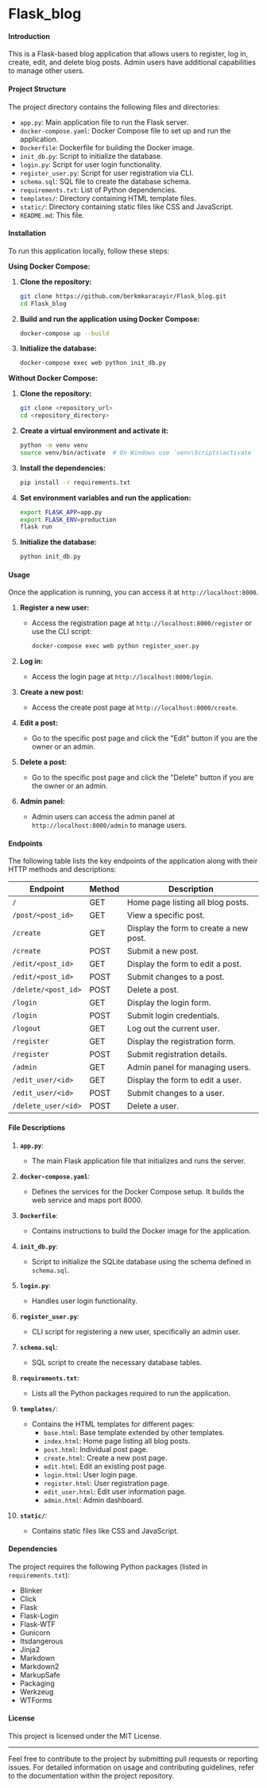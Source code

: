 # Flask_blog

#### Introduction

This is a Flask-based blog application that allows users to register, log in, create, edit, and delete blog posts. Admin users have additional capabilities to manage other users.

#### Project Structure

The project directory contains the following files and directories:

- `app.py`: Main application file to run the Flask server.
- `docker-compose.yaml`: Docker Compose file to set up and run the application.
- `Dockerfile`: Dockerfile for building the Docker image.
- `init_db.py`: Script to initialize the database.
- `login.py`: Script for user login functionality.
- `register_user.py`: Script for user registration via CLI.
- `schema.sql`: SQL file to create the database schema.
- `requirements.txt`: List of Python dependencies.
- `templates/`: Directory containing HTML template files.
- `static/`: Directory containing static files like CSS and JavaScript.
- `README.md`: This file.

#### Installation

To run this application locally, follow these steps:

**Using Docker Compose:**

1. **Clone the repository:**
   ```bash
   git clone https://github.com/berkmkaracayir/Flask_blog.git
   cd Flask_blog
   ```

2. **Build and run the application using Docker Compose:**
   ```bash
   docker-compose up --build
   ```

3. **Initialize the database:**
   ```bash
   docker-compose exec web python init_db.py
   ```

**Without Docker Compose:**

1. **Clone the repository:**
   ```bash
   git clone <repository_url>
   cd <repository_directory>
   ```

2. **Create a virtual environment and activate it:**
   ```bash
   python -m venv venv
   source venv/bin/activate  # On Windows use `venv\Scripts\activate`
   ```

3. **Install the dependencies:**
   ```bash
   pip install -r requirements.txt
   ```

4. **Set environment variables and run the application:**
   ```bash
   export FLASK_APP=app.py
   export FLASK_ENV=production
   flask run
   ```

5. **Initialize the database:**
   ```bash
   python init_db.py
   ```

#### Usage

Once the application is running, you can access it at `http://localhost:8000`.

1. **Register a new user:**
   - Access the registration page at `http://localhost:8000/register` or use the CLI script:
     ```bash
     docker-compose exec web python register_user.py
     ```

2. **Log in:**
   - Access the login page at `http://localhost:8000/login`.

3. **Create a new post:**
   - Access the create post page at `http://localhost:8000/create`.

4. **Edit a post:**
   - Go to the specific post page and click the "Edit" button if you are the owner or an admin.

5. **Delete a post:**
   - Go to the specific post page and click the "Delete" button if you are the owner or an admin.

6. **Admin panel:**
   - Admin users can access the admin panel at `http://localhost:8000/admin` to manage users.

#### Endpoints

The following table lists the key endpoints of the application along with their HTTP methods and descriptions:

| Endpoint             | Method | Description                              |
|----------------------|--------|------------------------------------------|
| `/`                  | GET    | Home page listing all blog posts.        |
| `/post/<post_id>`    | GET    | View a specific post.                    |
| `/create`            | GET    | Display the form to create a new post.   |
| `/create`            | POST   | Submit a new post.                       |
| `/edit/<post_id>`    | GET    | Display the form to edit a post.         |
| `/edit/<post_id>`    | POST   | Submit changes to a post.                |
| `/delete/<post_id>`  | POST   | Delete a post.                           |
| `/login`             | GET    | Display the login form.                  |
| `/login`             | POST   | Submit login credentials.                |
| `/logout`            | GET    | Log out the current user.                |
| `/register`          | GET    | Display the registration form.           |
| `/register`          | POST   | Submit registration details.             |
| `/admin`             | GET    | Admin panel for managing users.          |
| `/edit_user/<id>`    | GET    | Display the form to edit a user.         |
| `/edit_user/<id>`    | POST   | Submit changes to a user.                |
| `/delete_user/<id>`  | POST   | Delete a user.                           |

#### File Descriptions

1. **`app.py`**:
   - The main Flask application file that initializes and runs the server.

2. **`docker-compose.yaml`**:
   - Defines the services for the Docker Compose setup. It builds the web service and maps port 8000.

3. **`Dockerfile`**:
   - Contains instructions to build the Docker image for the application.

4. **`init_db.py`**:
   - Script to initialize the SQLite database using the schema defined in `schema.sql`.

5. **`login.py`**:
   - Handles user login functionality.

6. **`register_user.py`**:
   - CLI script for registering a new user, specifically an admin user.

7. **`schema.sql`**:
   - SQL script to create the necessary database tables.

8. **`requirements.txt`**:
   - Lists all the Python packages required to run the application.

9. **`templates/`**:
   - Contains the HTML templates for different pages:
     - `base.html`: Base template extended by other templates.
     - `index.html`: Home page listing all blog posts.
     - `post.html`: Individual post page.
     - `create.html`: Create a new post page.
     - `edit.html`: Edit an existing post page.
     - `login.html`: User login page.
     - `register.html`: User registration page.
     - `edit_user.html`: Edit user information page.
     - `admin.html`: Admin dashboard.

10. **`static/`**:
    - Contains static files like CSS and JavaScript.

#### Dependencies

The project requires the following Python packages (listed in `requirements.txt`):
- Blinker
- Click
- Flask
- Flask-Login
- Flask-WTF
- Gunicorn
- Itsdangerous
- Jinja2
- Markdown
- Markdown2
- MarkupSafe
- Packaging
- Werkzeug
- WTForms

#### License

This project is licensed under the MIT License.

---

Feel free to contribute to the project by submitting pull requests or reporting issues. For detailed information on usage and contributing guidelines, refer to the documentation within the project repository.
